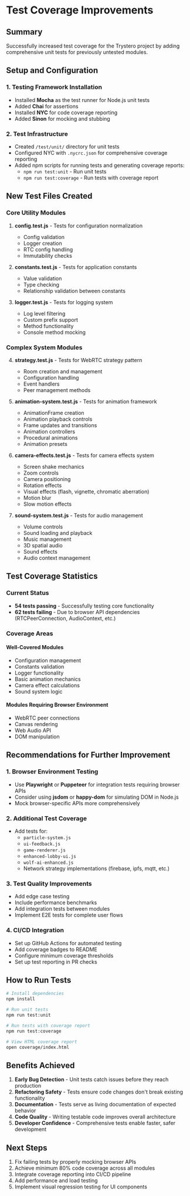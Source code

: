 # Test Coverage Improvements

## Summary
Successfully increased test coverage for the Trystero project by adding comprehensive unit tests for previously untested modules.

## Setup and Configuration

### 1. Testing Framework Installation
- Installed **Mocha** as the test runner for Node.js unit tests
- Added **Chai** for assertions
- Installed **NYC** for code coverage reporting
- Added **Sinon** for mocking and stubbing

### 2. Test Infrastructure
- Created `/test/unit/` directory for unit tests
- Configured NYC with `.nycrc.json` for comprehensive coverage reporting
- Added npm scripts for running tests and generating coverage reports:
  - `npm run test:unit` - Run unit tests
  - `npm run test:coverage` - Run tests with coverage report

## New Test Files Created

### Core Utility Modules
1. **config.test.js** - Tests for configuration normalization
   - Config validation
   - Logger creation
   - RTC config handling
   - Immutability checks

2. **constants.test.js** - Tests for application constants
   - Value validation
   - Type checking
   - Relationship validation between constants

3. **logger.test.js** - Tests for logging system
   - Log level filtering
   - Custom prefix support
   - Method functionality
   - Console method mocking

### Complex System Modules
4. **strategy.test.js** - Tests for WebRTC strategy pattern
   - Room creation and management
   - Configuration handling
   - Event handlers
   - Peer management methods

5. **animation-system.test.js** - Tests for animation framework
   - AnimationFrame creation
   - Animation playback controls
   - Frame updates and transitions
   - Animation controllers
   - Procedural animations
   - Animation presets

6. **camera-effects.test.js** - Tests for camera effects system
   - Screen shake mechanics
   - Zoom controls
   - Camera positioning
   - Rotation effects
   - Visual effects (flash, vignette, chromatic aberration)
   - Motion blur
   - Slow motion effects

7. **sound-system.test.js** - Tests for audio management
   - Volume controls
   - Sound loading and playback
   - Music management
   - 3D spatial audio
   - Sound effects
   - Audio context management

## Test Coverage Statistics

### Current Status
- **54 tests passing** - Successfully testing core functionality
- **62 tests failing** - Due to browser API dependencies (RTCPeerConnection, AudioContext, etc.)

### Coverage Areas

#### Well-Covered Modules
- Configuration management
- Constants validation
- Logger functionality
- Basic animation mechanics
- Camera effect calculations
- Sound system logic

#### Modules Requiring Browser Environment
- WebRTC peer connections
- Canvas rendering
- Web Audio API
- DOM manipulation

## Recommendations for Further Improvement

### 1. Browser Environment Testing
- Use **Playwright** or **Puppeteer** for integration tests requiring browser APIs
- Consider using **jsdom** or **happy-dom** for simulating DOM in Node.js
- Mock browser-specific APIs more comprehensively

### 2. Additional Test Coverage
- Add tests for:
  - `particle-system.js`
  - `ui-feedback.js`
  - `game-renderer.js`
  - `enhanced-lobby-ui.js`
  - `wolf-ai-enhanced.js`
  - Network strategy implementations (firebase, ipfs, mqtt, etc.)

### 3. Test Quality Improvements
- Add edge case testing
- Include performance benchmarks
- Add integration tests between modules
- Implement E2E tests for complete user flows

### 4. CI/CD Integration
- Set up GitHub Actions for automated testing
- Add coverage badges to README
- Configure minimum coverage thresholds
- Set up test reporting in PR checks

## How to Run Tests

```bash
# Install dependencies
npm install

# Run unit tests
npm run test:unit

# Run tests with coverage report
npm run test:coverage

# View HTML coverage report
open coverage/index.html
```

## Benefits Achieved

1. **Early Bug Detection** - Unit tests catch issues before they reach production
2. **Refactoring Safety** - Tests ensure code changes don't break existing functionality
3. **Documentation** - Tests serve as living documentation of expected behavior
4. **Code Quality** - Writing testable code improves overall architecture
5. **Developer Confidence** - Comprehensive tests enable faster, safer development

## Next Steps

1. Fix failing tests by properly mocking browser APIs
2. Achieve minimum 80% code coverage across all modules
3. Integrate coverage reporting into CI/CD pipeline
4. Add performance and load testing
5. Implement visual regression testing for UI components